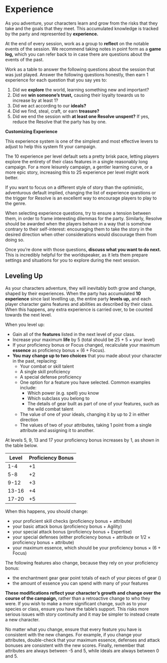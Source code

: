 # Experience

As you adventure, your characters learn and grow from the risks that they take and the goals that they meet. This accumulated knowledge is tracked by the party and represented by **experience.**

At the end of every session, work as a group to **reflect** on the notable events of the session. We recommend taking notes in point form as a **game log,** which you can refer back to in case there are questions about the events of the past.

Work as a table to answer the following questions about the session that was just played. Answer the following questions honestly, then earn 1 experience for each question that you say yes to:

1. Did we **explore** the world, learning something new and important?
1. Did we **win someone’s trust,** causing their loyalty towards us to increase by at least 1?
1. Did we act according to our **ideals?**
1. Did we find, steal, craft, or earn **treasure?**
1. Did we end the session with **at least one Resolve unspent?** If yes, reduce the Resolve that the party has by one.

<div class="infobox">

**Customizing Experience**

This experience system is one of the simplest and most effective levers to adjust to help this system fit your campaign.

The 10 experience per level default sets a pretty brisk pace, letting players explore the entirety of their class features in a single reasonably long campaign. For a more leisurely campaign, a gentler learning curve, or a more epic story, increasing this to 25 experience per level might work better.

If you want to focus on a different style of story than the optimistic, adventurous default implied, changing the list of experience questions or the trigger for Resolve is an excellent way to encourage players to play to the genre.

When selecting experience questions, try to ensure a tension between them, in order to frame interesting dilemmas for the party. Similarly, Resolve should be awarded when the players behave in a way that is somehow contrary to their self-interest: encouraging them to take the story in the desired direction when other considerations would discourage them from doing so.

</div>

Once you’re done with those questions, **discuss what you want to do next.** This is incredibly helpful for the worldspeaker, as it lets them prepare settings and situations for you to explore during the next session.

## Leveling Up

As your characters adventure, they will inevitably both grow and change, shaped by their experiences. When the party has accumulated **10 experience** since last levelling up, the entire party **levels up,** and each player character gains features and abilities as described by their class. When this happens, any extra experience is carried over, to be counted towards the next level.

When you level up:

- Gain all of the **features** listed in the next level of your class.
- Increase your maximum **life** by 5 (total should be 25 + 5 × your level)
- If your proficiency bonus or Focus changed, recalculate your maximum **essence** as proficiency bonus × (6 + Focus).
- **You may change up to two choices** that you made about your character in the past, replacing:
  - Your combat or skill talent
  - A single skill proficiency
  - A special defense proficiency
  - One option for a feature you have selected. Common examples include:
    - Which power (e.g. spell) you know
    - Which subclass you belong to
    - The details of gear built as part of one of your features, such as the wild combat talent
  - The value of one of your ideals, changing it by up to 2 in either direction
  - The values of two of your attributes, taking 1 point from a single attribute and assigning it to another.

At levels 5, 9, 13 and 17 your proficiency bonus increases by 1, as shown in the table below.

| Level | Proficiency Bonus |
| ----- | ----------------- |
| 1-4   | +1                |
| 5-8   | +2                |
| 9-12  | +3                |
| 13-16 | +4                |
| 17-20 | +5                |

When this happens, you should change:

- your proficient skill checks (proficiency bonus + attribute)
- your basic attack bonus (proficiency bonus + Agility)
- your special attack bonus (proficiency bonus + Expertise)
- your special defenses (either proficiency bonus + attribute or 1/2 × proficiency bonus + attribute)
- your maximum essence, which should be your proficiency bonus × (6 + Focus)

The following features also change, because they rely on your proficiency bonus:

- the enchantment gear gear point totals of each of your pieces of gear ()
- the amount of essence you can spend with many of your features

**These modifications reflect your character’s growth and change over the course of the campaign,** rather than a retroactive change to who they were. If you wish to make a more significant change, such as to your species or class, ensure you have the table’s support. This risks more serious issues with story continuity and it may be simpler to instead create a new character.

No matter what you change, ensure that every feature you have is consistent with the new changes. For example, if you change your attributes, double-check that your maximum essence, defenses and attack bonuses are consistent with the new scores. Finally, remember that attributes are always between -5 and 5, while ideals are always between 0 and 5.
